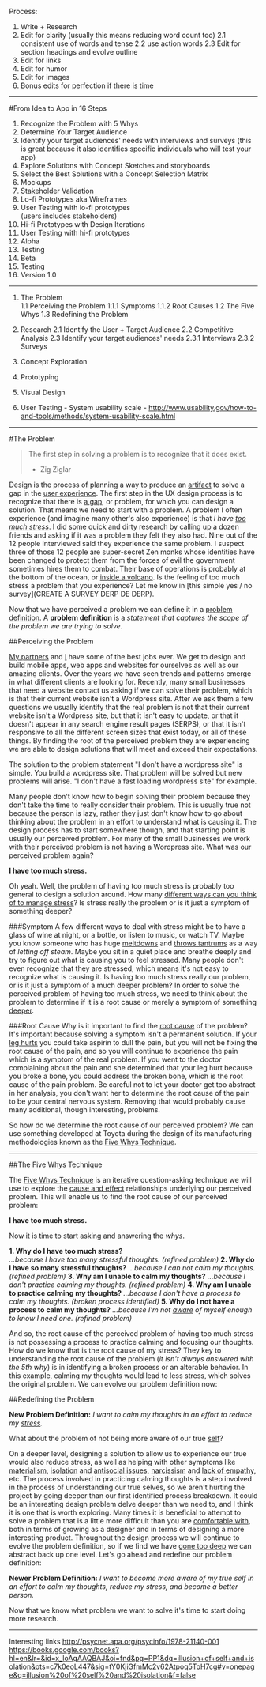 Process:

1. Write + Research
2. Edit for clarity (usually this means reducing word count too)
	2.1 consistent use of words and tense
	2.2 use action words
	2.3 Edit for section headings and evolve outline
3. Edit for links
4. Edit for humor
5. Edit for images
6. Bonus edits for perfection if there is time

---
#From Idea to App in 16 Steps
1. Recognize the Problem with 5 Whys  
2. Determine Your Target Audience  
3. Identify your target audiences' needs with interviews and surveys (this is great because it also identifies specific individuals who will test your app)  
4. Explore Solutions with Concept Sketches and storyboards
5. Select the Best Solutions with a Concept Selection Matrix  
6. Mockups  
7. Stakeholder Validation  
8. Lo-fi Prototypes aka Wireframes
9. User Testing with lo-fi prototypes  
   (users includes stakeholders)  
10. Hi-fi Prototypes with Design Iterations  
11. User Testing with hi-fi prototypes  
12. Alpha 
13. Testing  
14. Beta  
15. Testing  
16. Version 1.0

---
1. The Problem  
	1.1 Perceiving the Problem
		1.1.1 Symptoms
		1.1.2 Root Causes
	1.2 The Five Whys
	1.3 Redefining the Problem


2. Research
	2.1 Identify the User + Target Audience
	2.2 Competitive Analysis
	2.3 Identify your target audiences' needs
		2.3.1 Interviews
		2.3.2 Surveys
3. Concept Exploration
4. Prototyping
5. Visual Design
6. User Testing - System usability scale - http://www.usability.gov/how-to-and-tools/methods/system-usability-scale.html

---

#The Problem

> The first step in solving a problem is to recognize that it does exist.
> - Zig Ziglar

Design is the process of planning a way to produce an [artifact](http://programmers.stackexchange.com/questions/106473/what-does-artifact-mean) to solve a gap in the [user experience](https://en.wikipedia.org/wiki/User_experience_design). The first step in the UX design process is to recognize that there is [a gap](https://vimeo.com/85040589), or problem, for which you can design a solution. That means we need to start with a problem. A problem I often experience (and imagine many other's also experience) is that *I have [too much stress](http://www.apa.org/monitor/2011/01/stressed-america.aspx)*. I did some quick and dirty research by calling up a dozen friends and asking if it was a problem they felt they also had. Nine out of the 12 people interviewed said they experience the same problem. I suspect three of those 12 people are super-secret Zen monks whose identities have been changed to protect them from the forces of evil the government sometimes hires them to combat. Their base of operations is probably at the bottom of the ocean, or [inside a volcano](http://tvtropes.org/pmwiki/pmwiki.php/Main/VolcanoLair). Is the feeling of too much stress a problem that you experience? Let me know in [this simple yes / no survey](CREATE A SURVEY DERP DE DERP).

Now that we have perceived a problem we can define it in a [problem definition](https://en.wikipedia.org/wiki/Problem_statement). A **problem definition** is a *statement that captures the scope of the problem we are trying to solve*.

##Perceiving the Problem

[My partners](http://dappergentlemen.com) and [I](http://twitter.com/ryanallen_com) have some of the best jobs ever. We get to design and build mobile apps, web apps and websites for ourselves as well as our amazing clients. Over the years we have seen trends and patterns emerge in what different clients are looking for. Recently, many small businesses that need a website contact us asking if we can solve their problem, which is that their current website isn't a Wordpress site. After we ask them a few questions we usually identify that the real problem is not that their current website isn't a Wordpress site, but that it isn't easy to update, or that it doesn't appear in any search engine result pages (SERPS), or that it isn't responsive to all the different screen sizes that exist today, or all of these things. By finding the root of the perceived problem they are experiencing we are able to design solutions that will meet and exceed their expectations.  

The solution to the problem statement "I don't have a wordpress site" is simple. You build a wordpress site. That problem will be solved but new problems will arise. "I don't have a fast loading wordpress site" for example. 

Many people don't know how to begin solving their problem because they don't take the time to really consider their problem. This is usually true not because the person is lazy, rather they just don't know how to go about thinking about the problem in an effort to understand what is causing it. The design process has to start somewhere though, and that starting point is usually our perceived problem. For many of the small businesses we work with their perceived problem is not having a Wordpress site. What was our perceived problem again?

**I have too much stress.**

Oh yeah. Well, the problem of having too much stress is probably too general to design a solution around. How many [different ways can you think of to manage stress](http://www.webmd.com/balance/guide/tips-to-control-stress)? Is stress really the problem or is it just a symptom of something deeper?

###Symptom
A few different ways to deal with stress might be to have a glass of wine at night, or a bottle, or listen to music, or watch TV. Maybe you know someone who has huge [meltdowns](http://giphy.com/gifs/b7nugvA2NwPbW) and [throws tantrums](http://giphy.com/gifs/12BQVyMqxgVNvy) as a way of *letting off steam*. Maybe you sit in a quiet place and breathe deeply and try to figure out what is causing you to feel stressed. Many people don't even recognize that they are stressed, which means it's not easy to recognize what is causing it. Is having too much stress really our problem, or is it just a symptom of a much deeper problem? In order to solve the perceived problem of having too much stress, we need to think about the problem to determine if it is a root cause or merely a symptom of something [deeper](http://zoomquilt.org).

###Root Cause
Why is it important to find the [root cause]((https://en.wikipedia.org/wiki/Root_cause)) of the problem? It's important because solving a symptom isn't a permanent solution. If your [leg hurts](http://giphy.com/gifs/adventure-time-upvote-whatever-PzlRZCKCmTVjq) you could take aspirin to dull the pain, but you will not be fixing the root cause of the pain, and so you will continue to experience the pain which is a symptom of the real problem. If you went to the doctor complaining about the pain and she determined that your leg hurt because you broke a bone, you could address the broken bone, which is the root cause of the pain problem. Be careful not to let your doctor get too abstract in her analysis, you don't want her to determine the root cause of the pain to be your central nervous system. Removing that would probably cause many additional, though interesting, problems.

So how do we determine the root cause of our perceived problem? We can use something developed at Toyota during the design of its manufacturing methodologies known as the [Five Whys Technique](https://en.wikipedia.org/wiki/5_Whys).

---

##The Five Whys Technique

The [Five Whys Technique](http://www.adb.org/sites/default/files/publication/27641/five-whys-technique.pdf) is an iterative question-asking technique we will use to explore the [cause and effect](https://en.wikipedia.org/wiki/Cause_and_Effect_(Star_Trek:_The_Next_Generation)) relationships underlying our perceived problem. This will enable us to find the root cause of our perceived problem:

**I have too much stress.**

Now it is time to start asking and answering the *whys*.

**1. Why do I have too much stress?**  
*...because I have too many stressful thoughts. (refined problem)*
**2. Why do I have so many stressful thoughts?**
*...because I can not calm my thoughts. (refined problem)*
**3. Why am I unable to calm my thoughts?**
*...because I don't practice calming my thoughts. (refined problem)*
**4. Why am I unable to practice calming my thoughts?**
*...because I don't have a process to calm my thoughts. (broken process identified)*
**5. Why do I not have a process to calm my thoughts?**
*...because I'm not [aware](https://en.wikipedia.org/wiki/Awareness) of myself enough to know I need one. (refined problem)*

And so, the root cause of the perceived problem of having too much stress is not possessing a process to practice calming and focusing our thoughts. How do we know that is the root cause of my stress? They key to understanding the root cause of the problem (*it isn't always answered with the 5th why*) is in identifying a broken process or an alterable behavior. In this example, calming my thoughts would lead to less stress, which solves the original problem. We can evolve our problem definition now:

##Redefining the Problem

**New Problem Definition:**
*I want to calm my thoughts in an effort to reduce my [stress]((http://www.mayoclinic.org/healthy-lifestyle/stress-management/in-depth/stress-symptoms/art-20050987)).*

What about the problem of not being more aware of our true [self](http://www.wired.com/2012/05/the-self-illusion-an-interview-with-bruce-hood/)?

On a deeper level, designing a solution to allow us to experience our true would also reduce stress, as well as helping with other symptoms like [materialism](http://zenhabits.net/a-guide-to-escaping-materialism-and-finding-happiness/), [isolation](https://en.wikipedia.org/wiki/Solitude) and [antisocial issues](https://en.wikipedia.org/wiki/Antisocial_personality_disorder), [narcissism](https://www.psychologytoday.com/blog/stop-walking-eggshells/201112/interpersonal-exploitation-typical-narcissists) and [lack of empathy](https://www.psychologytoday.com/blog/stop-walking-eggshells/201201/lack-empathy-the-most-telling-narcissistic-trait), etc. The process involved in practicing calming thoughts is a step involved in the process of understanding our true selves, so we aren't hurting the project by going deeper than our first identified process breakdown. It could be an interesting design problem delve deeper than we need to, and I think it is one that is worth exploring. Many times it is beneficial to attempt to solve a problem that is a little more difficult than you are [comfortable with](http://www.goodreads.com/quotes/tag/comfort-zone), both in terms of growing as a designer and in terms of designing a more interesting product. Throughout the design process we will continue to evolve the problem definition, so if we find we have [gone too deep](http://giphy.com/gifs/loop-infinite-tea-fWZvYFCh4oyl2) we can abstract back up one level. Let's go ahead and redefine our problem definition:

**Newer Problem Definition:**
*I want to become more aware of my true self in an effort to calm my thoughts, reduce my stress, and become a better person.*

Now that we know what problem we want to solve it's time to start doing more research.



---
Interesting links 
http://psycnet.apa.org/psycinfo/1978-21140-001
https://books.google.com/books?hl=en&lr=&id=x_loAgAAQBAJ&oi=fnd&pg=PP1&dq=illusion+of+self+and+isolation&ots=c7k0eoL447&sig=tY0KjiGfmMc2v62Atpoq5ToH7cg#v=onepage&q=illusion%20of%20self%20and%20isolation&f=false








